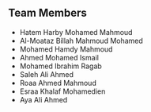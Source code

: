 ## Team Members

- Hatem Harby Mohamed Mahmoud
- Al-Moataz Billah Mahmoud Mohamed  
- Mohamed Hamdy Mahmoud  
- Ahmed Mohamed Ismail  
- Mohamed Ibrahim Ragab  
- Saleh Ali Ahmed  
- Roaa Ahmed Mahmoud  
- Esraa Khalaf Mohamedien  
- Aya Ali Ahmed
